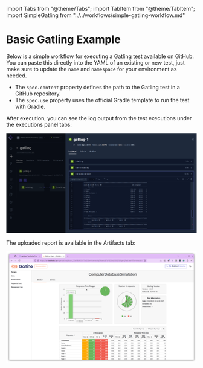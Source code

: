 import Tabs from "@theme/Tabs";
import TabItem from "@theme/TabItem";
import SimpleGatling from "../../workflows/simple-gatling-workflow.md"

# Basic Gatling Example

Below is a simple workflow for executing a Gatling test available on GitHub. You can paste this directly into the
YAML of an existing or new test, just make sure to update the `name` and `namespace` for your environment as needed.

- The `spec.content` property defines the path to the Gatling test in a GitHub repository.
- The `spec.use` property uses the official Gradle template to run the test with Gradle.

<SimpleGatling/>

After execution, you can see the log output from the test executions under the executions panel tabs:

<Tabs>
<TabItem value="logs" label="Log Output" default>

![Gatling Log Output](images/basic-gatling-output.png)

</TabItem>
<TabItem value="artifacts" label="Artifacts" default>

The uploaded report is available in the Artifacts tab:

![Gatling Report](images/basic-gatling-report.png)

</TabItem>
</Tabs>

